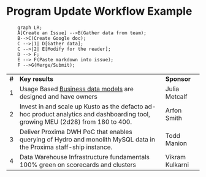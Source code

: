 # Program Update Workflow Example


```mermaid
    graph LR;
    A[Create an Issue] -->B(Gather data from team);
    B-->C(Create Google doc);
    C -->|1| D[Gather data];
    C -->|2| E[Modify for the reader];
    D --> F;
    E --> F(Paste markdown into issue);
    F -->G(Merge/Submit);
```


<table>
  <tr>
   <td><strong>#</strong>
   </td>
   <td><strong>Key results</strong>
   </td>
   <td><strong>Sponsor</strong>
   </td>
  </tr>
  <tr>
   <td>1
   </td>
   <td>Usage Based <a href="https://docs.google.com/document/d/1vMZqU3uzJLJtFFdDqC0yxCH3RAOItkbYQDzNdcmGDNg/edit#heading=h.40hf6tcmg5xa">Business data models</a> are designed and have owners
   </td>
   <td>Julia Metcalf
   </td>
  </tr>
  <tr>
   <td>2
   </td>
   <td>Invest in and scale up Kusto as the defacto ad-hoc product analytics and dashboarding tool, growing MEU (2d28) from 180 to 400.
   </td>
   <td>Arfon Smith
   </td>
  </tr>
  <tr>
   <td>3
   </td>
   <td>Deliver Proxima DWH PoC that enables querying of Hydro and monolith MySQL data in the Proxima staff-ship instance. 
   </td>
   <td>Todd Manion
   </td>
  </tr>
  <tr>
   <td>4
   </td>
   <td>Data Warehouse Infrastructure fundamentals 100% green on scorecards and clusters
   </td>
   <td>Vikram Kulkarni
   </td>
  </tr>
</table>
